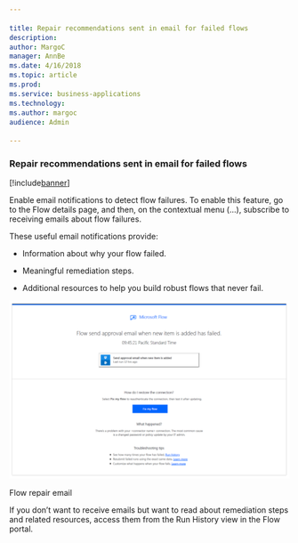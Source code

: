 ```yaml
---

title: Repair recommendations sent in email for failed flows
description: 
author: MargoC
manager: AnnBe
ms.date: 4/16/2018
ms.topic: article
ms.prod: 
ms.service: business-applications
ms.technology: 
ms.author: margoc
audience: Admin

---
```

### Repair recommendations sent in email for failed flows

[!include[banner](../../includes/banner.md)]




Enable email notifications to detect flow failures. To enable this feature, go
to the Flow details page, and then, on the contextual menu (…), subscribe to
receiving emails about flow failures.

These useful email notifications provide:

-   Information about why your flow failed.

-   Meaningful remediation steps.

-   Additional resources to help you build robust flows that never fail.

![A screenshot of a Flow repair email](media/repair-recommendations-sent-in-email-for-failed-flows-1.png "A screenshot of a Flow repair email")
<!-- Picture 20 -->


Flow repair email

If you don’t want to receive emails but want to read about remediation steps and
related resources, access them from the Run History view in the Flow portal.
